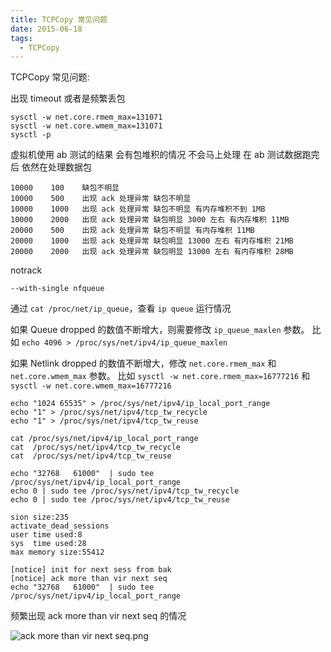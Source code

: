 ```yaml
---
title: TCPCopy 常见问题
date: 2015-06-18
tags: 
  - TCPCopy
---
```


TCPCopy 常见问题:

出现 timeout 或者是频繁丢包

```
sysctl -w net.core.rmem_max=131071
sysctl -w net.core.wmem_max=131071
sysctl -p
```

虚拟机使用 ab 测试的结果
会有包堆积的情况 不会马上处理 在 ab 测试数据跑完后 依然在处理数据包

```
10000    100    缺包不明显
10000    500    出现 ack 处理异常 缺包不明显
10000    1000   出现 ack 处理异常 缺包不明显 有内存堆积不到 1MB 
10000    2000   出现 ack 处理异常 缺包明显 3000 左右 有内存堆积 11MB
20000    500    出现 ack 处理异常 缺包不明显 有内存堆积 11MB
20000    1000   出现 ack 处理异常 缺包明显 13000 左右 有内存堆积 21MB
20000    2000   出现 ack 处理异常 缺包明显 13000 左右 有内存堆积 28MB
```

<!--more-->

notrack

```
--with-single nfqueue
```

通过 `cat /proc/net/ip_queue`，查看 `ip queue` 运行情况

如果 Queue dropped 的数值不断增大，则需要修改 `ip_queue_maxlen` 参数。
比如 `echo 4096 > /proc/sys/net/ipv4/ip_queue_maxlen`

如果 Netlink dropped 的数值不断增大，修改 `net.core.rmem_max` 和 `net.core.wmem_max` 参数。
比如 `sysctl -w net.core.rmem_max=16777216` 和 `sysctl -w net.core.wmem_max=16777216`

```
echo "1024 65535" > /proc/sys/net/ipv4/ip_local_port_range
echo "1" > /proc/sys/net/ipv4/tcp_tw_recycle
echo "1" > /proc/sys/net/ipv4/tcp_tw_reuse

cat /proc/sys/net/ipv4/ip_local_port_range
cat  /proc/sys/net/ipv4/tcp_tw_recycle
cat  /proc/sys/net/ipv4/tcp_tw_reuse

echo "32768   61000"  | sudo tee /proc/sys/net/ipv4/ip_local_port_range
echo 0 | sudo tee /proc/sys/net/ipv4/tcp_tw_recycle
echo 0 | sudo tee /proc/sys/net/ipv4/tcp_tw_reuse

sion size:235
activate_dead_sessions
user time used:8
sys  time used:28
max memory size:55412

[notice] init for next sess from bak
[notice] ack more than vir next seq
echo "32768   61000"  | sudo tee /proc/sys/net/ipv4/ip_local_port_range
```

频繁出现 ack more than vir next seq 的情况

![ack more than vir next seq.png][1]

  [1]: http://70data.net/usr/uploads/2015/07/2432934275.png
